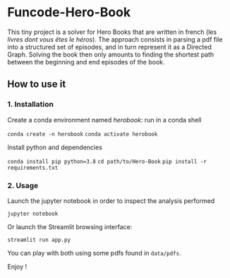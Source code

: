 # Funcode-Hero-Book


This tiny project is a solver for Hero Books that are written in french (les _livres dont vous êtes le héros_).
The approach consists in parsing a pdf file into a structured set of episodes, and in turn represent it as a Directed Graph.
Solving the book then only amounts to finding the shortest path between the beginning and end episodes of the book.

## How to use it

### 1. Installation

Create a conda environment named _herobook_: run in a conda shell 

`conda create -n herobook`
`conda activate herobook`

Install python and dependencies

`conda install pip python=3.8`
`cd path/to/Hero-Book`
`pip install -r requirements.txt`


### 2. Usage

Launch the jupyter notebook in order to inspect the analysis performed

`jupyter notebook`

Or launch the Streamlit browsing interface:

`streamlit run app.py`

You can play with both using some pdfs found in `data/pdfs`.

Enjoy !
